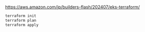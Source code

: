 https://aws.amazon.com/jp/builders-flash/202407/eks-terraform/

```bash
terraform init
terraform plan
terraform apply
```